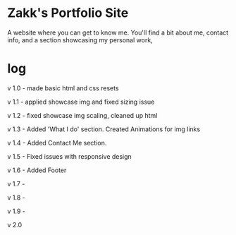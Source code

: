 
# Zakk's Portfolio Site

A website where you can get to know me. You'll find a bit about me, contact info, and a section showcasing my personal work,








# log
v 1.0 - made basic html and css resets

v 1.1 - applied showcase img and fixed sizing issue

v 1.2 - fixed showcase img scaling, cleaned up html

v 1.3 - Added 'What I do' section. Created Animations for img links

v 1.4 - Added Contact Me section.

v 1.5 - Fixed issues with responsive design

v 1.6 - Added Footer

v 1.7 -

v 1.8 -

v 1.9 -

v 2.0
